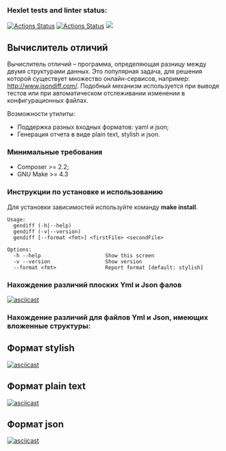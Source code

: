 ### Hexlet tests and linter status:
[![Actions Status](https://github.com/Mikhail325/php-project-48/workflows/hexlet-check/badge.svg)](https://github.com/Mikhail325/php-project-48/actions)
[![Actions Status](https://github.com/Mikhail325/php-project-48/actions/workflows/testGit.yml/badge.svg)](https://github.com/Mikhail325/php-project-48/actions)
<a href="https://codeclimate.com/github/Mikhail325/php-project-48/test_coverage"><img src="https://api.codeclimate.com/v1/badges/820227954b0c00504ddb/test_coverage" /></a>

## Вычислитель отличий
Вычислитель отличий – программа, определяющая разницу между двумя структурами данных. Это популярная задача, для решения которой существует множество онлайн-сервисов, например: http://www.jsondiff.com/. Подобный механизм используется при выводе тестов или при автоматическом отслеживании изменении в конфигурационных файлах.

Возможности утилиты:
* Поддержка разных входных форматов: yaml и json;
* Генерация отчета в виде plain text, stylish и json.

### Минимальные требования
* Composer >= 2.2;
* GNU Make >= 4.3

### Инструкции по установке и использованию
Для установки зависимостей используйте команду **make install**.
```
Usage:
  gendiff (-h|--help)
  gendiff (-v|--version)
  gendiff [--format <fmt>] <firstFile> <secondFile>

Options:
  -h --help                     Show this screen
  -v --version                  Show version
  --format <fmt>                Report format [default: stylish]
```

### Нахождение различий плоских Yml и Json фалов
[![asciicast](https://asciinema.org/a/5JAsxCZqeChfvbr2XN5hxAEXi.svg)](https://asciinema.org/a/5JAsxCZqeChfvbr2XN5hxAEXi)

### Нахождение различий для файлов Yml и Json, имеющих вложенные структуры:
## Формат stylish
[![asciicast](https://asciinema.org/a/qUykV8Z5eJ9wzj7HM23QDYi11.svg)](https://asciinema.org/a/qUykV8Z5eJ9wzj7HM23QDYi11)
## Формат plain text
[![asciicast](https://asciinema.org/a/Cz7DGnGIHeLwxRAgRKrhQDJaN.svg)](https://asciinema.org/a/Cz7DGnGIHeLwxRAgRKrhQDJaN)
## Формат json
[![asciicast](https://asciinema.org/a/iDLRPaMYr12lf4CTN47uBRx7d.svg)](https://asciinema.org/a/iDLRPaMYr12lf4CTN47uBRx7d)
